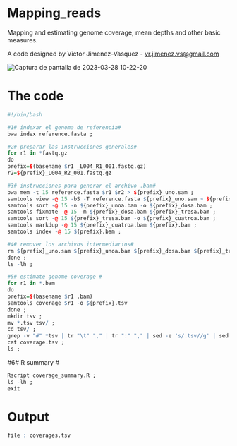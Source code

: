 # Mapping_reads
Mapping and estimating genome coverage, mean depths and other basic measures. 

A code designed by Victor Jimenez-Vasquez - vr.jimenez.vs@gmail.com

![Captura de pantalla de 2023-03-28 10-22-20](https://user-images.githubusercontent.com/89874227/228287232-802e9517-6f03-45d7-9f9c-3b8ed53e075b.png)


# The code 
```r
#!/bin/bash

#1# indexar el genoma de referencia#
bwa index reference.fasta ;

#2# preparar las instrucciones generales#
for r1 in *fastq.gz
do
prefix=$(basename $r1 _L004_R1_001.fastq.gz)
r2=${prefix}_L004_R2_001.fastq.gz

#3# instrucciones para generar el archivo .bam#
bwa mem -t 15 reference.fasta $r1 $r2 > ${prefix}_uno.sam ;
samtools view -@ 15 -bS -T reference.fasta ${prefix}_uno.sam > ${prefix}_unoa.bam ;
samtools sort -@ 15 -n ${prefix}_unoa.bam -o ${prefix}_dosa.bam ;
samtools fixmate -@ 15 -m ${prefix}_dosa.bam ${prefix}_tresa.bam ;
samtools sort -@ 15 ${prefix}_tresa.bam -o ${prefix}_cuatroa.bam ;
samtools markdup -@ 15 ${prefix}_cuatroa.bam ${prefix}.bam ;
samtools index -@ 15 ${prefix}.bam ;

#4# remover los archivos intermediarios#
rm ${prefix}_uno.sam ${prefix}_unoa.bam ${prefix}_dosa.bam ${prefix}_tresa.bam ${prefix}_cuatroa.bam ;
done ;
ls -lh ; 

#5# estimate genome coverage #
for r1 in *.bam
do
prefix=$(basename $r1 .bam)
samtools coverage $r1 -o ${prefix}.tsv
done ;
mkdir tsv ;
mv *.tsv tsv/ ;
cd tsv/ ;
grep -v "#" *tsv | tr "\t" "," | tr ":" "," | sed -e 's/.tsv//g' | sed '1i sample reference startpos endpos numreads covbases coverage meandepth meanbaseq meanmapq' | tr " " "," > coverage.csv
cat coverage.tsv ;
ls ;
```

#6# R summary #
```r
Rscript coverage_summary.R ; 
ls -lh ;
exit 
```

# Output 
```r
file : coverages.tsv
```
